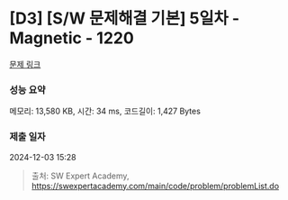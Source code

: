 # [D3] [S/W 문제해결 기본] 5일차 - Magnetic - 1220 

[문제 링크](https://swexpertacademy.com/main/code/problem/problemDetail.do?contestProbId=AV14hwZqABsCFAYD) 

### 성능 요약

메모리: 13,580 KB, 시간: 34 ms, 코드길이: 1,427 Bytes

### 제출 일자

2024-12-03 15:28



> 출처: SW Expert Academy, https://swexpertacademy.com/main/code/problem/problemList.do